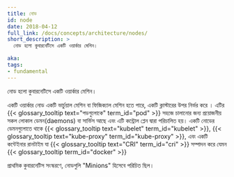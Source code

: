 ```yaml
---
title: নোড
id: node
date: 2018-04-12
full_link: /docs/concepts/architecture/nodes/
short_description: >
  নোড হলো কুবারনেটিসে একটি ওয়ার্কার মেশিন।

aka:
tags:
- fundamental
---
```

নোড হলো কুবারনেটিসে একটি ওয়ার্কার মেশিন।

<!--more-->

একটি ওয়ার্কার নোড একটি ভার্চুয়াল মেশিন বা ফিজিক্যাল মেশিন হতে পারে, একটি ক্লাস্টারের উপর নির্ভর করে । এটির {{< glossary_tooltip text="পডগুলোকে" term_id="pod" >}} সহজে চালানোর জন্য প্রয়োজনীয় সকল লোকাল ডেমন(daemons) বা সার্ভিস আছে এবং এটি কন্ট্রোল প্লেন দ্বারা পরিচালিত হয়। একটি নোডের ডেমনগুলোতে থাকে {{< glossary_tooltip text="kubelet" term_id="kubelet" >}}, {{< glossary_tooltip text="kube-proxy" term_id="kube-proxy" >}}, এবং একটি কন্টেইনার রানটাইম যা {{< glossary_tooltip text="CRI" term_id="cri" >}} সম্পাদন করে যেমন {{< glossary_tooltip term_id="docker" >}}

প্রাথমিক কুবারনেটিস সংস্করণে, নোডগুলি "Minions" হিসেবে পরিচিত ছিল।
